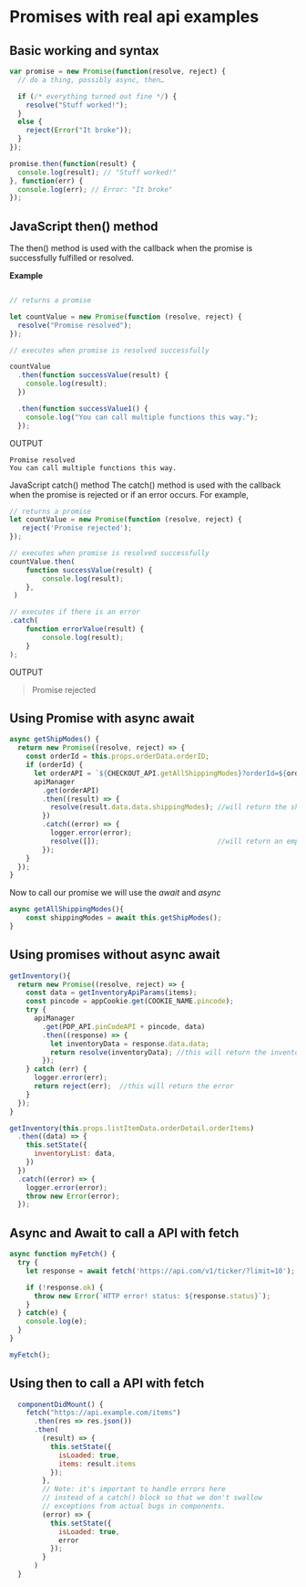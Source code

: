 # Promises with real api examples

## Basic working and syntax

```jsx
var promise = new Promise(function(resolve, reject) {
  // do a thing, possibly async, then…

  if (/* everything turned out fine */) {
    resolve("Stuff worked!");
  }
  else {
    reject(Error("It broke"));
  }
});
```

```jsx
promise.then(function(result) {
  console.log(result); // "Stuff worked!"
}, function(err) {
  console.log(err); // Error: "It broke"
});
```

## JavaScript then() method
The then() method is used with the callback when the promise is successfully fulfilled or resolved.

**Example**

```jsx

// returns a promise

let countValue = new Promise(function (resolve, reject) {
  resolve("Promise resolved");
});

// executes when promise is resolved successfully

countValue
  .then(function successValue(result) {
    console.log(result);
  })

  .then(function successValue1() {
    console.log("You can call multiple functions this way.");
  });
```

OUTPUT
```
Promise resolved
You can call multiple functions this way.
```

JavaScript catch() method
The catch() method is used with the callback when the promise is rejected or if an error occurs. For example,

```jsx
// returns a promise
let countValue = new Promise(function (resolve, reject) {
   reject('Promise rejected'); 
});

// executes when promise is resolved successfully
countValue.then(
    function successValue(result) {
        console.log(result);
    },
 )

// executes if there is an error
.catch(
    function errorValue(result) {
        console.log(result);
    }
);

```
OUTPUT
> Promise rejected




## Using Promise with async await

```jsx
async getShipModes() {
  return new Promise((resolve, reject) => {
    const orderId = this.props.orderData.orderID;
    if (orderId) {
      let orderAPI = `${CHECKOUT_API.getAllShippingModes}?orderId=${orderId}`;
      apiManager
        .get(orderAPI)
        .then((result) => {
          resolve(result.data.data.shippingModes); //will return the shippingmodes
        })
        .catch((error) => {
          logger.error(error);
          resolve([]);                             //will return an empty array list
        });
    }
  });
}
```
   
Now to call our promise we will use the _await_ and _async_

```jsx
async getAllShippingModes(){
	const shippingModes = await this.getShipModes();
}
```

## Using promises without async await

```jsx
getInventory(){
  return new Promise((resolve, reject) => {
    const data = getInventoryApiParams(items);
    const pincode = appCookie.get(COOKIE_NAME.pincode);
    try {
      apiManager
        .get(PDP_API.pinCodeAPI + pincode, data)
        .then((response) => {
          let inventoryData = response.data.data;
          return resolve(inventoryData); //this will return the inventoryData
        });
    } catch (err) {
      logger.error(err);
      return reject(err);  //this will return the error
    }
  });
}
```

```jsx
getInventory(this.props.listItemData.orderDetail.orderItems)
  .then((data) => {
    this.setState({
      inventoryList: data,  
    })
  })
  .catch((error) => {
    logger.error(error);
    throw new Error(error);
  });
```

## Async and Await to call a API with fetch

```jsx
async function myFetch() {
  try {
    let response = await fetch('https://api.com/v1/ticker/?limit=10');

    if (!response.ok) {
      throw new Error(`HTTP error! status: ${response.status}`);
    }
  } catch(e) {
    console.log(e);
  }
}

myFetch();
```
## Using then to call a API with fetch

```jsx
  componentDidMount() {
    fetch("https://api.example.com/items")
      .then(res => res.json())
      .then(
        (result) => {
          this.setState({
            isLoaded: true,
            items: result.items
          });
        },
        // Note: it's important to handle errors here
        // instead of a catch() block so that we don't swallow
        // exceptions from actual bugs in components.
        (error) => {
          this.setState({
            isLoaded: true,
            error
          });
        }
      )
  }
  ```
